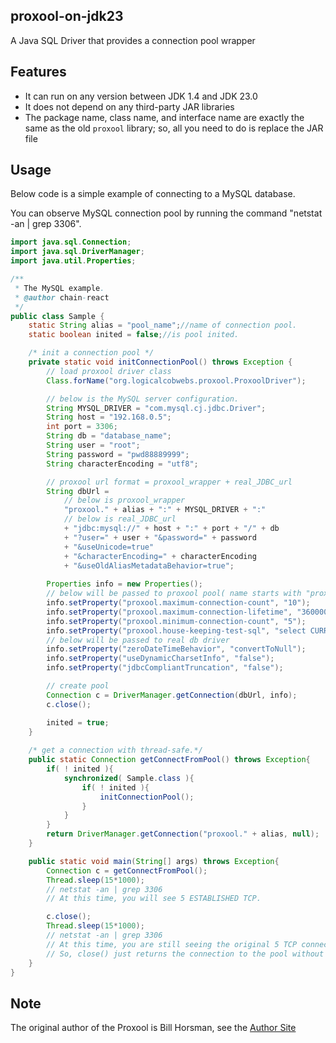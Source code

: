 ## proxool-on-jdk23

A Java SQL Driver that provides a connection pool wrapper

## Features

- It can run on any version between JDK 1.4 and JDK 23.0
- It does not depend on any third-party JAR libraries
- The package name, class name, and interface name are exactly the same as the old `proxool` library; so, all you need to do is replace the JAR file

## Usage

Below code is a simple example of connecting to a MySQL database.

You can observe MySQL connection pool by running the command "netstat -an | grep 3306".

```java
import java.sql.Connection;
import java.sql.DriverManager;
import java.util.Properties;

/**
 * The MySQL example.
 * @author chain-react
 */
public class Sample {
    static String alias = "pool_name";//name of connection pool.
    static boolean inited = false;//is pool inited.

    /* init a connection pool */
    private static void initConnectionPool() throws Exception {
        // load proxool driver class
        Class.forName("org.logicalcobwebs.proxool.ProxoolDriver");

        // below is the MySQL server configuration.
        String MYSQL_DRIVER = "com.mysql.cj.jdbc.Driver";
        String host = "192.168.0.5";
        int port = 3306;
        String db = "database_name";
        String user = "root";
        String password = "pwd88889999";
        String characterEncoding = "utf8";

        // proxool url format = proxool_wrapper + real_JDBC_url
        String dbUrl = 
            // below is proxool_wrapper
            "proxool." + alias + ":" + MYSQL_DRIVER + ":"
            // below is real_JDBC_url
            + "jdbc:mysql://" + host + ":" + port + "/" + db
            + "?user=" + user + "&password=" + password
            + "&useUnicode=true"
            + "&characterEncoding=" + characterEncoding
            + "&useOldAliasMetadataBehavior=true";
        
        Properties info = new Properties();
        // below will be passed to proxool pool( name starts with "proxool." )
        info.setProperty("proxool.maximum-connection-count", "10");
        info.setProperty("proxool.maximum-connection-lifetime", "3600000");
        info.setProperty("proxool.minimum-connection-count", "5");
        info.setProperty("proxool.house-keeping-test-sql", "select CURRENT_DATE");
        // below will be passed to real db driver
        info.setProperty("zeroDateTimeBehavior", "convertToNull");
        info.setProperty("useDynamicCharsetInfo", "false");
        info.setProperty("jdbcCompliantTruncation", "false");

        // create pool
        Connection c = DriverManager.getConnection(dbUrl, info);
        c.close();

        inited = true;
    }
    
    /* get a connection with thread-safe.*/
    public static Connection getConnectFromPool() throws Exception{
        if( ! inited ){
            synchronized( Sample.class ){
                if( ! inited ){
                    initConnectionPool();
                }
            }
        }
        return DriverManager.getConnection("proxool." + alias, null);
    }

    public static void main(String[] args) throws Exception{
        Connection c = getConnectFromPool();
        Thread.sleep(15*1000);
        // netstat -an | grep 3306
        // At this time, you will see 5 ESTABLISHED TCP.

        c.close();
        Thread.sleep(15*1000);
        // netstat -an | grep 3306
        // At this time, you are still seeing the original 5 TCP connections.
        // So, close() just returns the connection to the pool without really closing.
    }
}
```

## Note

The original author of the Proxool is Bill Horsman, see the [Author Site](https://github.com/proxool/proxool)
